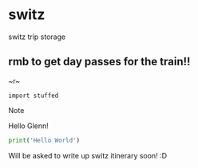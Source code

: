 # switz
switz trip storage

## rmb to get day passes for the train!!

~r~

`import stuffed`
>[!NOTE]
>Hello Glenn!

```python
print('Hello World')
```

Will be asked to write up switz itinerary soon! :D